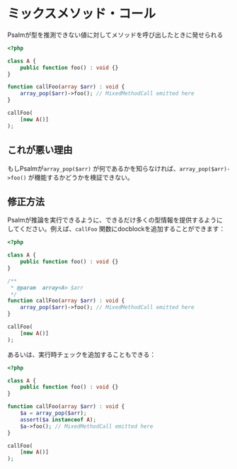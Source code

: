 # ミックスメソッド・コール

Psalmが型を推測できない値に対してメソッドを呼び出したときに発せられる

```php
<?php

class A {
    public function foo() : void {}
}

function callFoo(array $arr) : void {
    array_pop($arr)->foo(); // MixedMethodCall emitted here
}

callFoo(
    [new A()]
);
```

## これが悪い理由

もしPsalmが`array_pop($arr)` が何であるかを知らなければ、`array_pop($arr)->foo()` が機能するかどうかを検証できない。

## 修正方法

Psalmが推論を実行できるように、できるだけ多くの型情報を提供するように してください。例えば、`callFoo` 関数にdocblockを追加することができます：

```php
<?php

class A {
    public function foo() : void {}
}

/**
 * @param  array<A> $arr
 */
function callFoo(array $arr) : void {
    array_pop($arr)->foo(); // MixedMethodCall emitted here
}

callFoo(
    [new A()]
);
```

あるいは、実行時チェックを追加することもできる：

```php
<?php

class A {
    public function foo() : void {}
}

function callFoo(array $arr) : void {
    $a = array_pop($arr);
    assert($a instanceof A);
    $a->foo(); // MixedMethodCall emitted here
}

callFoo(
    [new A()]
);
```
